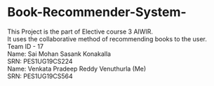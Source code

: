 # Book-Recommender-System-
This Project is the part of Elective course 3 AIWIR. <br>
It uses the collaborative method of recommending books to the user.
 <br>
Team ID - 17
 <br>
Name: Sai Mohan Sasank Konakalla <br>
SRN: PES1UG19CS224
 <br>
Name: Venkata Pradeep Reddy Venuthurla (Me) <br>
SRN: PES1UG19CS564

